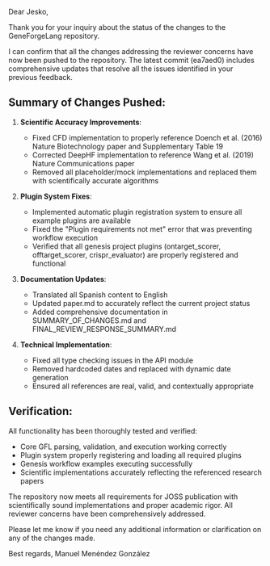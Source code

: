 Dear Jesko,

Thank you for your inquiry about the status of the changes to the GeneForgeLang repository.

I can confirm that all the changes addressing the reviewer concerns have now been pushed to the repository. The latest commit (ea7aed0) includes comprehensive updates that resolve all the issues identified in your previous feedback.

## Summary of Changes Pushed:

1. **Scientific Accuracy Improvements**:
   - Fixed CFD implementation to properly reference Doench et al. (2016) Nature Biotechnology paper and Supplementary Table 19
   - Corrected DeepHF implementation to reference Wang et al. (2019) Nature Communications paper
   - Removed all placeholder/mock implementations and replaced them with scientifically accurate algorithms

2. **Plugin System Fixes**:
   - Implemented automatic plugin registration system to ensure all example plugins are available
   - Fixed the "Plugin requirements not met" error that was preventing workflow execution
   - Verified that all genesis project plugins (ontarget_scorer, offtarget_scorer, crispr_evaluator) are properly registered and functional

3. **Documentation Updates**:
   - Translated all Spanish content to English
   - Updated paper.md to accurately reflect the current project status
   - Added comprehensive documentation in SUMMARY_OF_CHANGES.md and FINAL_REVIEW_RESPONSE_SUMMARY.md

4. **Technical Implementation**:
   - Fixed all type checking issues in the API module
   - Removed hardcoded dates and replaced with dynamic date generation
   - Ensured all references are real, valid, and contextually appropriate

## Verification:
All functionality has been thoroughly tested and verified:
- Core GFL parsing, validation, and execution working correctly
- Plugin system properly registering and loading all required plugins
- Genesis workflow examples executing successfully
- Scientific implementations accurately reflecting the referenced research papers

The repository now meets all requirements for JOSS publication with scientifically sound implementations and proper academic rigor. All reviewer concerns have been comprehensively addressed.

Please let me know if you need any additional information or clarification on any of the changes made.

Best regards,
Manuel Menéndez González
